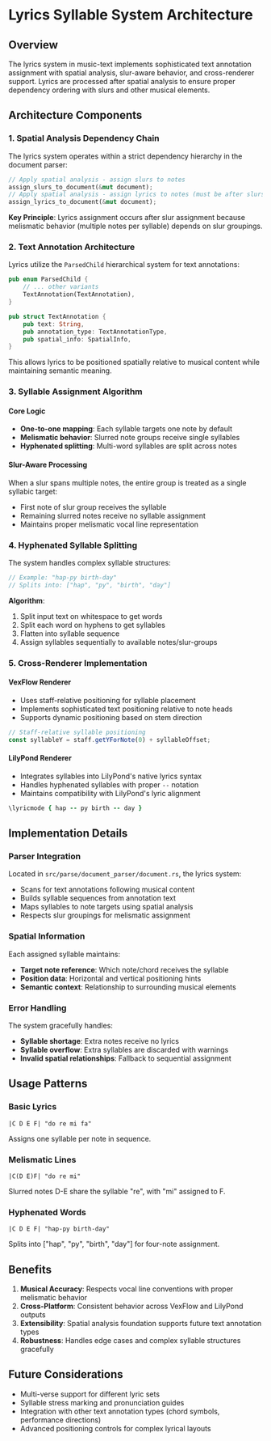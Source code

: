 # Lyrics Syllable System Architecture

## Overview

The lyrics system in music-text implements sophisticated text annotation assignment with spatial analysis, slur-aware behavior, and cross-renderer support. Lyrics are processed after spatial analysis to ensure proper dependency ordering with slurs and other musical elements.

## Architecture Components

### 1. Spatial Analysis Dependency Chain

The lyrics system operates within a strict dependency hierarchy in the document parser:

```rust
// Apply spatial analysis - assign slurs to notes
assign_slurs_to_document(&mut document);
// Apply spatial analysis - assign lyrics to notes (must be after slurs)  
assign_lyrics_to_document(&mut document);
```

**Key Principle**: Lyrics assignment occurs after slur assignment because melismatic behavior (multiple notes per syllable) depends on slur groupings.

### 2. Text Annotation Architecture

Lyrics utilize the `ParsedChild` hierarchical system for text annotations:

```rust
pub enum ParsedChild {
    // ... other variants
    TextAnnotation(TextAnnotation),
}

pub struct TextAnnotation {
    pub text: String,
    pub annotation_type: TextAnnotationType,
    pub spatial_info: SpatialInfo,
}
```

This allows lyrics to be positioned spatially relative to musical content while maintaining semantic meaning.

### 3. Syllable Assignment Algorithm

#### Core Logic
- **One-to-one mapping**: Each syllable targets one note by default
- **Melismatic behavior**: Slurred note groups receive single syllables
- **Hyphenated splitting**: Multi-word syllables are split across notes

#### Slur-Aware Processing
When a slur spans multiple notes, the entire group is treated as a single syllabic target:
- First note of slur group receives the syllable
- Remaining slurred notes receive no syllable assignment
- Maintains proper melismatic vocal line representation

### 4. Hyphenated Syllable Splitting

The system handles complex syllable structures:

```rust
// Example: "hap-py birth-day" 
// Splits into: ["hap", "py", "birth", "day"]
```

**Algorithm**:
1. Split input text on whitespace to get words
2. Split each word on hyphens to get syllables  
3. Flatten into syllable sequence
4. Assign syllables sequentially to available notes/slur-groups

### 5. Cross-Renderer Implementation

#### VexFlow Renderer
- Uses staff-relative positioning for syllable placement
- Implements sophisticated text positioning relative to note heads
- Supports dynamic positioning based on stem direction

```javascript
// Staff-relative syllable positioning
const syllableY = staff.getYForNote(0) + syllableOffset;
```

#### LilyPond Renderer  
- Integrates syllables into LilyPond's native lyrics syntax
- Handles hyphenated syllables with proper `--` notation
- Maintains compatibility with LilyPond's lyric alignment

```lilypond
\lyricmode { hap -- py birth -- day }
```

## Implementation Details

### Parser Integration
Located in `src/parse/document_parser/document.rs`, the lyrics system:
- Scans for text annotations following musical content
- Builds syllable sequences from annotation text
- Maps syllables to note targets using spatial analysis
- Respects slur groupings for melismatic assignment

### Spatial Information
Each assigned syllable maintains:
- **Target note reference**: Which note/chord receives the syllable
- **Position data**: Horizontal and vertical positioning hints
- **Semantic context**: Relationship to surrounding musical elements

### Error Handling
The system gracefully handles:
- **Syllable shortage**: Extra notes receive no lyrics
- **Syllable overflow**: Extra syllables are discarded with warnings
- **Invalid spatial relationships**: Fallback to sequential assignment

## Usage Patterns

### Basic Lyrics
```
|C D E F| "do re mi fa"
```
Assigns one syllable per note in sequence.

### Melismatic Lines
```  
|C(D E)F| "do re mi"
```
Slurred notes D-E share the syllable "re", with "mi" assigned to F.

### Hyphenated Words
```
|C D E F| "hap-py birth-day" 
```
Splits into ["hap", "py", "birth", "day"] for four-note assignment.

## Benefits

1. **Musical Accuracy**: Respects vocal line conventions with proper melismatic behavior
2. **Cross-Platform**: Consistent behavior across VexFlow and LilyPond outputs  
3. **Extensibility**: Spatial analysis foundation supports future text annotation types
4. **Robustness**: Handles edge cases and complex syllable structures gracefully

## Future Considerations

- Multi-verse support for different lyric sets
- Syllable stress marking and pronunciation guides  
- Integration with other text annotation types (chord symbols, performance directions)
- Advanced positioning controls for complex lyrical layouts